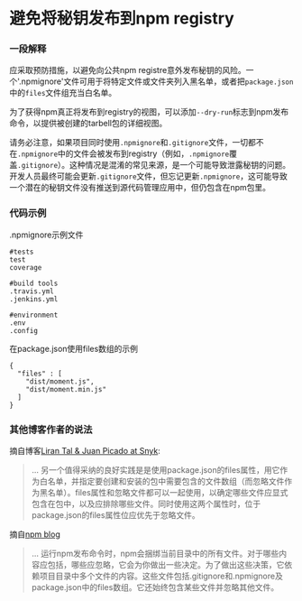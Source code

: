 # 避免将秘钥发布到npm registry

### 一段解释
应采取预防措施，以避免向公共npm registre意外发布秘钥的风险。一个'.npmignore'文件可用于将特定文件或文件夹列入黑名单，或者把`package.json`中的`files`文件组充当白名单。

为了获得npm真正将发布到registry的视图，可以添加`--dry-run`标志到npm发布命令，以提供被创建的tarbell包的详细视图。

请务必注意，如果项目同时使用`.npmignore`和`.gitignore`文件，一切都不在`.npmignore`中的文件会被发布到registry（例如，`.npmignore`覆盖`.gitignore`）。这种情况是混淆的常见来源，是一个可能导致泄露秘钥的问题。开发人员最终可能会更新`.gitignore`文件，但忘记更新`.npmignore`，这可能导致一个潜在的秘钥文件没有推送到源代码管理应用中，但仍包含在npm包里。

### 代码示例
.npmignore示例文件
```
#tests
test
coverage

#build tools
.travis.yml
.jenkins.yml

#environment
.env
.config

```

在package.json使用files数组的示例

```
{ 
  "files" : [
    "dist/moment.js",
    "dist/moment.min.js"
  ]
}
```

### 其他博客作者的说法

摘自博客[Liran Tal & Juan Picado at Snyk](https://snyk.io/blog/ten-npm-security-best-practices/):
> ... 另一个值得采纳的良好实践是是使用package.json的files属性，用它作为白名单，并指定要创建和安装的包中需要包含的文件数组（而忽略文件作为黑名单）。files属性和忽略文件都可以一起使用，以确定哪些文件应显式包含在包中，以及应排除哪些文件。同时使用这两个属性时，位于package.json的files属性位应优先于忽略文件。

摘自[npm blog](https://blog.npmjs.org/post/165769683050/publishing-what-you-mean-to-publish)
> ... 运行npm发布命令时，npm会捆绑当前目录中的所有文件。对于哪些内容应包括，哪些应忽略，它会为你做出一些决定。为了做出这些决策，它依赖项目目录中多个文件的内容。这些文件包括.gitignore和.npmignore及package.json中的files数组。它还始终包含某些文件并忽略其他文件。